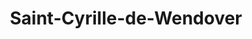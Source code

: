 ---
title: Saint-Cyrille-de-Wendover
url: /saint-cyrille-de-wendover/
latitude: 45.916
longitude: -72.444
---